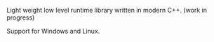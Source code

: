 
Light weight low level runtime library written in modern C++. (work in progress)

Support for Windows and Linux. 
